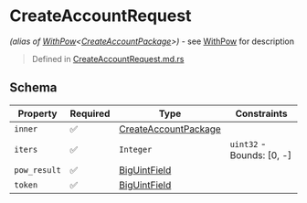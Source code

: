 # CreateAccountRequest
*(alias of [WithPow](../../../pow/WithPow.md)\<[CreateAccountPackage](../../../routes/native/create_account/CreateAccountPackage.md)\>)* - see [WithPow](../../../pow/WithPow.md) for description
> Defined in [CreateAccountRequest.md.rs](../../../routes/native/create_account/interface/src/interface/routes/native/create_account)

## Schema

| Property | Required | Type | Constraints |
| --- | --- | --- | --- |
| `inner` | ✅ | [CreateAccountPackage](../../../routes/native/create_account/CreateAccountPackage.md) |     | 
| `iters` | ✅ | `Integer` | `uint32` - Bounds: [0, -] | 
| `pow_result` | ✅ | [BigUintField](../../../fields/big_uint/BigUintField.md) |     | 
| `token` | ✅ | [BigUintField](../../../fields/big_uint/BigUintField.md) |     | 


